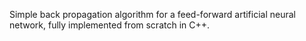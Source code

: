 Simple back propagation algorithm for a feed-forward artificial neural network, fully implemented from scratch in C++.
